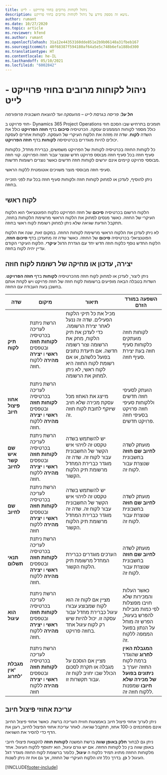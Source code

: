```yaml
---
title: ניהול לקוחות מרובים בחוזי פרוייקט - לייט
description: נושא זה מספק מידע על ניהול לקוחות מרובים בחוזי פרויקט.
author: rumant
ms.date: 10/27/2020
ms.topic: article
ms.reviewer: kfend
ms.author: rumant
ms.openlocfilehash: 31a12e44353160dde851e2b9b06148a31fbeb167
ms.sourcegitcommit: 40f68387f594180af64a5e5c748b6efa188bd300
ms.translationtype: HT
ms.contentlocale: he-IL
ms.lasthandoff: 05/10/2021
ms.locfileid: "6002842"
---
```

# <a name="manage-multiple-customers-on-project-contracts---lite"></a>ניהול לקוחות מרובים בחוזי פרוייקט - לייט

_**חל על**: פריסה בגרסת לייט – מהעסקה ועד להוצאת חשבונית פרופורמה_

חוזי פרויקט ב- Dynamics 365 Project Operations תומכים בתרחיש שבו הסכם חוזי כולל מספר לקוחות המממנים עסקה. הכרטיסיה **סיכום** בדף **חוזה הפרויקט** כולל את השדה **לקוח**. שדה זה מזהה את הלקוח העיקרי של העסקה. לקוחות אחרים לעסקה יכולים להיות מוגדרים בכרטיסיסה **לקוחות** בדף **חוזה הפרויקט**.

כל לקוחות החוזה בכרטיסיה לקוחות של הפרויקט משמשים, כברירת מחדל, כלקוחות סעיף חוזה בכל סעיף חוזה מבוסס פרויקט חדש שנוצר עבור חוזה הפרויקט. קווי חוזה מבוססי פרויקט קיימים אינם יורשים לקוחות חוזה חדשים כאשר נוצרים רשומות חדשות.

סעיפי חוזה מבוססי מוצר משויכים אוטומטית ללקוח הראשי.

ניתן להוסיף, לעדכן או למחוק לקוחות חוזה ולקוחות סעיף חוזה בכל עת לפני הזכייה בחוזה.

## <a name="primary-customer"></a>לקוח ראשי

הלקוח הרשום בכרטיסיה **סיכום** של חוזה הפרויקט כלקוח הפוטנציאלי הוא הלקוח העיקרי של החוזה. כאשר מנסים למחוק את הלקוח הראשי מרשימת הלקוחות בחוזה, תתקבל הודעת שגיאה שלא ניתן למחוק רשומת לקוח ראשי בחוזה.

לא ניתן לעדכן את הלקוח הראשי מרשימת לקוחות החוזה. במקום זאת, שנה את הלקוח הפוטנציאלי בכרטיסיה **סיכום** של החוזה. כאשר שדה זה מתעדכן בדף **סיכום חוזה**, הלקוח החדש נוסף כלקוח חוזה חדש יחד עם הגדרת הדגל **עיקרי**. הלקוח העיקרי הקודם עדיין יהיה לקוח בחוזה.

## <a name="create-update-or-delete-a-contract-customer-record"></a>יצירה, עדכון או מחיקה של רשומת לקוח חוזה

ניתן ליצור, לעדכן או למחוק לקוח חוזה מהכרטיסיה **לקוחות** בדף **חוזה הפרויקט**. השדות בטבלה הבאה מופיעים ברשומות לקוח חוזה של חוזה פרויקט ויש לקחת אותם בחשבן בעת העבודה עם החוזה.

| שדה | מיקום | תיאור | השפעה במורד הזרם |
| --- | --- | --- | --- |
| **תיק לקוח** | הרשת ניתנת לעריכה בכרטיסיה **לקוחות חוזה** ובטפסים **ראשי** ו **יצירה מהירה** ללקוח חוזה. | מכיל את כל תיקי הלקוח הפעילים. שדה זה ננעל לאחר יצירת הרשומה. כדי לעדכן את תיק הלקוח, מחק את הרשומה וצור רשומה חדשה. אם תיעדת נתונים בפועל כלשהם, או אם רשומת לקוח החוזה היא לקוח ראשי, לא ניתן למחוק את הרשומה. | לקוחות חוזה מועתקים כלקוחות סעיף חוזה בעת יצירת סעיף חוזה. |
| **אחוז פיצול חיוב** | הרשת ניתנת לעריכה בכרטיסיה **לקוחות חוזה** ובטפסים **ראשי** ו **יצירה מהירה** ללקוח חוזה. | מייצג את האחוז מכל עסקת מכירה שלא חויב שיזקף לחובת לקוח חוזה זה. | הועתק לסעיפי חוזה חדשים וללקוחות סעיפי חוזה פרויקט בסעיפי חוזה פרויקט חדשים. |
| **שם איש קשר לחיוב** | הרשת ניתנת לעריכה בכרטיסיה **לקוחות חוזה** ובטפסים **ראשי** ו **יצירה מהירה** ללקוח חוזה. | יש להשתמש בשדה טקסט זה לזיהוי איש הקשר של החשבונית עבור לקוח זה. שדה זה מוגדר כברירת המחדל מרשומת תיק הלקוח הקשור. | מועתק לשדה **לחיוב שם חוזה** בחשבונית שנוצרת עבור לקוח זה. |
| **שם לחיוב** | הרשת ניתנת לעריכה בכרטיסיה **לקוחות חוזה** ובטפסים **ראשי** ו **יצירה מהירה** ללקוח חוזה | יש להשתמש בשדה טקסט זה לזיהוי איש הקשר של החשבונית עבור לקוח זה. שדה זה מוגדר כברירת המחדל מרשומת תיק הלקוח הקשור. | מועתק לשדה **לחיוב שם חוזה** בחשבונית שנוצרת עבור לקוח זה. |
| **‏‫תנאי תשלום‬** | הרשת ניתנת לעריכה בכרטיסיה **לקוחות חוזה** ובטפסים **ראשי** ו **יצירה מהירה** ללקוח חוזה. | הערכים מוגדרים כברירת המחדל מרשומת תיק הלקוח הקשור. | מועתק לשדה **לחיוב שם חוזה** בחשבונית שנוצרת עבור לקוח זה. |
| **הוא עיגול** | הרשת ניתנת לעריכה בכרטיסיה **לקוחות חוזה** ובטפסים **ראשי** ו **יצירה מהירה** ללקוח חוזה. | מציין אם לקוח זה הוא לקוח שמבוצע עבורו עיגול כברירת מחדל עבור עסקה זו. יכול להיות שיש רק לקוח עיגול אחד בחוזה פרויקט. | כאשר העלות והמכירות שלא חויבו מפוצלות לפי כמות מובילות להפרש בעיגול, הפרש זה מוחל על הנתון בפועל הממפה ללקוח זה. |
| **מגבלת 'אין לחרוג'** | הרשת ניתנת לעריכה בכרטיסיה **לקוחות חוזה** ובטפסים **ראשי** ו **יצירה מהירה** ללקוח חוזה | מציין אם הוסכם על מגבלה או תקרת לסכום הכולל שבו יחויב לקוח זה עבור תקשרות זו. | **המגבלת האין לחרוג** שהוגדר ברמת לקוח החוזה יוערך ב **ניתונים בפועל של מכירה שלא חיובו** שמפנות ללקוח חוזה זה. |

## <a name="edit-billing-split-percentages"></a>עריכת אחוזי פיצול חיוב

ניתן לערוך אחוזי פיצול חיוב באמצעות חווית העריכה ברשת. כאשר אחוזי פיצול החיוב אינם מסתכמים כ-100 אחוז, תתקבל שגיאה. לאחר עריכת אחוזי הפיצול לחיוב, רענן את הדף כדי להסיר את השגיאה.

ניתן גם לבחור **חלק באופן שווה** ברשת המשנה **לקוחות חוזה** להקצאת פיצולי חיובי באופן שווה בין כל לקוחות החוזה. אם יש גורם עיגול, הוא יתווסף ללקוח העיגול. אחד מלקוחות החוזה מתויג תמיד כלקוח ה **עיגול**, כלומר ברשומת לקוח החוזה מוגדר דגל העיגול ל **כן**. בדרך כלל זהו הלקוח העיקרי של החוזה, אך גם את זה ניתן לשנות.


[!INCLUDE[footer-include](../../includes/footer-banner.md)]